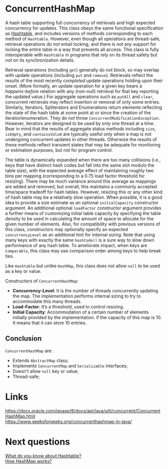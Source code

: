 # ConcurrentHashMap

A hash table supporting full concurrency of retrievals and high expected concurrency for updates. This class obeys the same functional specification as [Hashtable](https://github.com/Kirchhoff-/Android-Interview-Questions/blob/master/Java/What%20do%20you%20know%20about%20Hashtable.md), and includes versions of methods corresponding to each method of `Hashtable`. However, even though all operations are thread-safe, retrieval operations do *not* entail locking, and there is *not* any support for locking the entire table in a way that prevents all access. This class is fully interoperable with `Hashtable` in programs that rely on its thread safety but not on its synchronization details.

Retrieval operations (including `get`) generally do not block, so may overlap with update operations (including `put` and `remove`). Retrievals reflect the results of the most recently *completed* update operations holding upon their onset. (More formally, an update operation for a given key bears a *happens-before* relation with any (non-null) retrieval for that key reporting the updated value.) For aggregate operations such as `putAll` and `clear`, concurrent retrievals may reflect insertion or removal of only some entries. Similarly, Iterators, Spliterators and Enumerations return elements reflecting the state of the hash table at some point at or since the creation of the iterator/enumeration. They do *not* throw `ConcurrentModificationException`. However, iterators are designed to be used by only one thread at a time. Bear in mind that the results of aggregate status methods including `size`, `isEmpty`, and `containsValu`e are typically useful only when a map is not undergoing concurrent updates in other threads. Otherwise the results of these methods reflect transient states that may be adequate for monitoring or estimation purposes, but not for program control.

The table is dynamically expanded when there are too many collisions (i.e., keys that have distinct hash codes but fall into the same slot modulo the table size), with the expected average effect of maintaining roughly two bins per mapping (corresponding to a 0.75 load factor threshold for resizing). There may be much variance around this average as mappings are added and removed, but overall, this maintains a commonly accepted time/space tradeoff for hash tables. However, resizing this or any other kind of hash table may be a relatively slow operation. When possible, it is a good idea to provide a size estimate as an optional `initialCapacity` constructor argument. An additional optional `loadFactor` constructor argument provides a further means of customizing initial table capacity by specifying the table density to be used in calculating the amount of space to allocate for the given number of elements. Also, for compatibility with previous versions of this class, constructors may optionally specify an expected `concurrencyLevel` as an additional hint for internal sizing. Note that using many keys with exactly the same `hashCode()` is a sure way to slow down performance of any hash table. To ameliorate impact, when keys are `Comparable`, this class may use comparison order among keys to help break ties.

Like `Hashtable` but unlike `HashMap`, this class does not allow `null` to be used as a key or value.

Constructors of `ConcurrentHashMap`:
- **Concurrency-Level**: It is the number of threads concurrently updating the map. The implementation performs internal sizing to try to accommodate this many threads.
- **Load-Factor**: It’s a threshold, used to control resizing.
- **Initial Capacity**: Accommodation of a certain number of elements initially provided by the implementation. if the capacity of this map is 10. It means that it can store 10 entries.

## Conclusion
`ConcurrentHashMap` are:
- Extends `AbstractMap` class;
- Implements `ConcurrentMap` and `Serializable` interfaces;
- Doesn't allow `null` key or value;
- Thread-safe;

# Links
https://docs.oracle.com/javase/8/docs/api/java/util/concurrent/ConcurrentHashMap.html  
https://www.geeksforgeeks.org/concurrenthashmap-in-java/  


# Next questions
[What do you know about Hashtable?](https://github.com/Kirchhoff-/Android-Interview-Questions/blob/master/Java/What%20do%20you%20know%20about%20Hashtable.md)  
[How HashMap works?](https://github.com/Kirchhoff-/Android-Interview-Questions/blob/master/Java/How%20HashMap%20works.md)
